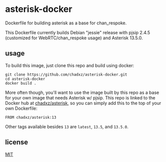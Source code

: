 # asterisk-docker
Dockerfile for building asterisk as a base for chan_respoke.

This Dockerfile currently builds Debian "jessie" release with pjsip 2.4.5 (customized
for WebRTC/chan_respoke usage) and Asterisk 13.5.0.

## usage

To build this image, just clone this repo and build using docker:

    git clone https://github.com/chadxz/asterisk-docker.git
    cd asterisk-docker
    docker build .

More often though, you'll want to use the image built by this repo as a base for your 
own image that needs Asterisk w/ pjsip. This repo is linked to the Docker hub at 
[chadxz/asterisk][], so you can simply add this to the top of your own Dockerfile:

    FROM chadxz/asterisk:13

Other tags available besides `13` are `latest`, `13.5`, and `13.5.0`.

## license

[MIT](https://github.com/chadxz/asterisk-docker/blob/master/LICENSE)

[chadxz/asterisk]: https://hub.docker.com/r/chadxz/asterisk/
